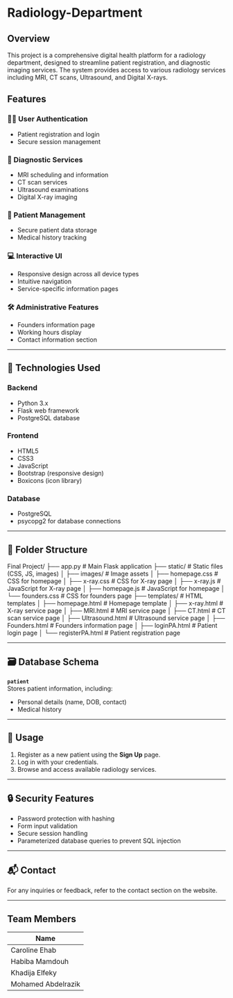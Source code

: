 # Radiology-Department

## Overview

This project is a comprehensive digital health platform for a radiology department, designed to streamline patient registration, and diagnostic imaging services. The system provides access to various radiology services including MRI, CT scans, Ultrasound, and Digital X-rays.

## Features

### 🧑‍⚕️ User Authentication
- Patient registration and login
- Secure session management

### 🏥 Diagnostic Services
- MRI scheduling and information
- CT scan services
- Ultrasound examinations
- Digital X-ray imaging

### 👤 Patient Management
- Secure patient data storage
- Medical history tracking

### 💻 Interactive UI
- Responsive design across all device types
- Intuitive navigation
- Service-specific information pages

### 🛠️ Administrative Features
- Founders information page
- Working hours display
- Contact information section

---

## 🧰 Technologies Used

### Backend
- Python 3.x
- Flask web framework
- PostgreSQL database

### Frontend
- HTML5
- CSS3
- JavaScript
- Bootstrap (responsive design)
- Boxicons (icon library)

### Database
- PostgreSQL 
- psycopg2 for database connections

---

## 📁 Folder Structure
Final Project/
├── app.py # Main Flask application
├── static/ # Static files (CSS, JS, images)
│ ├── images/ # Image assets
│ ├── homepage.css # CSS for homepage
│ ├── x-ray.css # CSS for X-ray page
│ ├── x-ray.js # JavaScript for X-ray page
│ ├── homepage.js # JavaScript for homepage
│ └── founders.css # CSS for founders page
├── templates/ # HTML templates
│ ├── homepage.html # Homepage template
│ ├── x-ray.html # X-ray service page
│ ├── MRI.html # MRI service page
│ ├── CT.html # CT scan service page
│ ├── Ultrasound.html # Ultrasound service page
│ ├── Founders.html # Founders information page
│ ├── loginPA.html # Patient login page
│ └── registerPA.html # Patient registration page

---

## 🗃️ Database Schema

**`patient`**  
Stores patient information, including:
- Personal details (name, DOB, contact)
- Medical history

---

## 🚀 Usage

1. Register as a new patient using the **Sign Up** page.
2. Log in with your credentials.
3. Browse and access available radiology services.

---

## 🔒 Security Features

- Password protection with hashing
- Form input validation
- Secure session handling
- Parameterized database queries to prevent SQL injection

---

## 📬 Contact

For any inquiries or feedback, refer to the contact section on the website.

---

## Team Members

| Name               | 
| ------------------ | 
| Caroline Ehab      | 
| Habiba Mamdouh     | 
| Khadija Elfeky     | 
| Mohamed Abdelrazik | 
